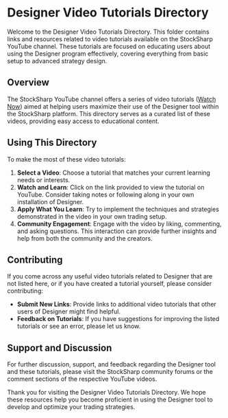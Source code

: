 # Designer Video Tutorials Directory

Welcome to the Designer Video Tutorials Directory. This folder contains links and resources related to video tutorials available on the StockSharp YouTube channel. These tutorials are focused on educating users about using the Designer program effectively, covering everything from basic setup to advanced strategy design.

## Overview

The StockSharp YouTube channel offers a series of video tutorials ([Watch Now](https://www.youtube.com/playlist?list=PLpwmSw294KYrfM1ALrONIz9MLpRQ1Uwfe)) aimed at helping users maximize their use of the Designer tool within the StockSharp platform. This directory serves as a curated list of these videos, providing easy access to educational content.

## Using This Directory

To make the most of these video tutorials:

1. **Select a Video**: Choose a tutorial that matches your current learning needs or interests.
2. **Watch and Learn**: Click on the link provided to view the tutorial on YouTube. Consider taking notes or following along in your own installation of Designer.
3. **Apply What You Learn**: Try to implement the techniques and strategies demonstrated in the video in your own trading setup.
4. **Community Engagement**: Engage with the video by liking, commenting, and asking questions. This interaction can provide further insights and help from both the community and the creators.

## Contributing

If you come across any useful video tutorials related to Designer that are not listed here, or if you have created a tutorial yourself, please consider contributing:

- **Submit New Links**: Provide links to additional video tutorials that other users of Designer might find helpful.
- **Feedback on Tutorials**: If you have suggestions for improving the listed tutorials or see an error, please let us know.

## Support and Discussion

For further discussion, support, and feedback regarding the Designer tool and these tutorials, please visit the StockSharp community forums or the comment sections of the respective YouTube videos.

Thank you for visiting the Designer Video Tutorials Directory. We hope these resources help you become proficient in using the Designer tool to develop and optimize your trading strategies.